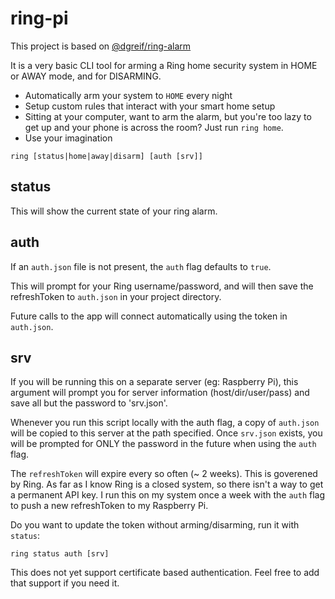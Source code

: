 # ring-pi

This project is based on [@dgreif/ring-alarm](https://www.npmjs.com/package/@dgreif/ring-alarm)

It is a very basic CLI tool for arming a Ring home security system in HOME or AWAY mode, and for DISARMING.

- Automatically arm your system to `HOME` every night
- Setup custom rules that interact with your smart home setup
- Sitting at your computer, want to arm the alarm, but you're too lazy to get up and your phone is across the room?  Just run `ring home`.
- Use your imagination

`ring [status|home|away|disarm] [auth [srv]]`

## status
This will show the current state of your ring alarm.

## auth
If an `auth.json` file is not present, the `auth` flag defaults to `true`.

This will prompt for your Ring username/password, and will then save the refreshToken to `auth.json` in your project directory.

Future calls to the app will connect automatically using the token in `auth.json`.

## srv
If you will be running this on a separate server (eg: Raspberry Pi), this argument will prompt you for server information (host/dir/user/pass) and save all but the password to 'srv.json'.

Whenever you run this script locally with the auth flag, a copy of `auth.json` will be copied to this server at the path specified.  Once `srv.json` exists, you will be prompted for ONLY the password in the future when using the `auth` flag.

The `refreshToken` will expire every so often (~ 2 weeks).  This is goverened by Ring.  As far as I know Ring is a closed system, so there isn't a way to get a permanent API key.  I run this on my system once a week with the `auth` flag to push a new refreshToken to my Raspberry Pi.

Do you want to update the token without arming/disarming, run it with `status`:
```
ring status auth [srv]
```

This does not yet support certificate based authentication.  Feel free to add that support if you need it.
